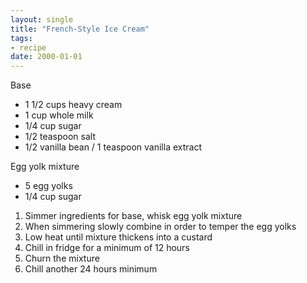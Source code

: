 ```yaml
---
layout: single
title: "French-Style Ice Cream"
tags:
- recipe
date: 2000-01-01
---
```


Base
- 1 1/2 cups heavy cream
- 1 cup whole milk
- 1/4 cup sugar
- 1/2 teaspoon salt
- 1/2 vanilla bean / 1 teaspoon vanilla extract

Egg yolk mixture
- 5 egg yolks
- 1/4 cup sugar

1. Simmer ingredients for base, whisk egg yolk mixture
2. When simmering slowly combine in order to temper the egg yolks
3. Low heat until mixture thickens into a custard
4. Chill in fridge for a minimum of 12 hours
5. Churn the mixture
6. Chill another 24 hours minimum